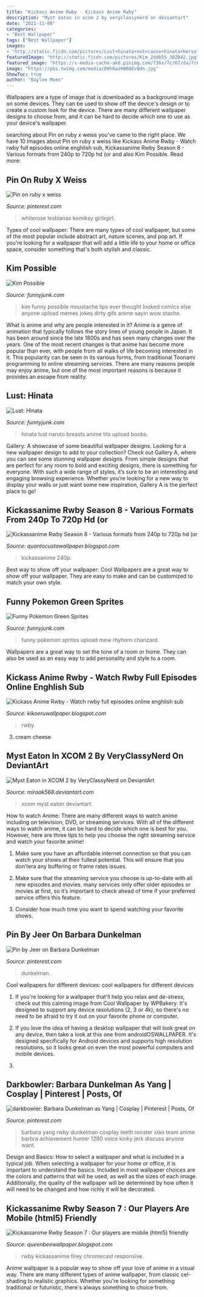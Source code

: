 ```yaml
---
title: "Kickass Anime Rwby - Kickass Anime Rwby"
description: "Myst eaton in xcom 2 by veryclassynerd on deviantart"
date: "2021-11-08"
categories:
- "Best Wallpaper"
tags: ["Best Wallpaper"]
images:
- "http://static.fjcdn.com/pictures/Lust+hinata+not+cause+hinata+herself+is+lustful+she+s+soooooo_cbff01_4073229.jpg"
featuredImage: "http://static.fjcdn.com/pictures/Kim_2ddb55_302842.jpg"
featured_image: "https://s-media-cache-ak0.pinimg.com/736x/7c/67/da/7c67dad97c9375ae4dfa5dffe3eb3dad--rwby-cosplay-anime-cosplay.jpg"
image: "https://pbs.twimg.com/media/D6h6wzKW0AEvQdn.jpg"
ShowToc: true
author: "Baylee Moen"
---
```



Wallpapers are a type of image that is downloaded as a background image on some devices. They can be used to show off the device's design or to create a custom look for the device. There are many different wallpaper designs to choose from, and it can be hard to decide which one to use as your device's wallpaper.

	

		
searching about Pin on ruby x weiss you've came to the right place. We have 10 Images about Pin on ruby x weiss like Kickass Anime Rwby - Watch rwby full episodes online enghlish sub, Kickassanime Rwby Season 8 - Various formats from 240p to 720p hd (or and also Kim Possible. Read more:
		
    
## Pin On Ruby X Weiss

<img loading=lazy src="https://i.pinimg.com/originals/b8/87/6b/b8876b7299659107209dc5c6208e5b16.jpg" onerror="this.onerror=null;this.src='https://tse4.mm.bing.net/th?id=OIP.wb9oHCotWpoqKvDwebe6rwAAAA&amp;pid=15.1';" alt="Pin on ruby x weiss">

_Source: pinterest.com_

>whiterose lesbianas komiksy girlxgirl. 

	

Types of cool wallpaper:
There are many types of cool wallpaper, but some of the most popular include abstract art, nature scenes, and pop art. If you're looking for a wallpaper that will add a little life to your home or office space, consider something that's both stylish and classic.

    
## Kim Possible

<img loading=lazy src="http://static.fjcdn.com/pictures/Kim_2ddb55_302842.jpg" onerror="this.onerror=null;this.src='https://tse3.mm.bing.net/th?id=OIP.LdtVeh8Coq4uikn41djFigAAAA&amp;pid=15.1';" alt="Kim Possible">

_Source: funnyjunk.com_

>kim funny possible moustache lips ever thought looked comics else anyone upload memes jokes dirty gifs anime sayin wow stache. 

	

What is anime and why are people interested in it?
Anime is a genre of animation that typically follows the story lines of young people in Japan. It has been around since the late 1800s and has seen many changes over the years. One of the most recent changes is that anime has become more popular than ever, with people from all walks of life becoming interested in it. This popularity can be seen in its various forms, from traditional Toonami programming to online streaming services. There are many reasons people may enjoy anime, but one of the most important reasons is because it provides an escape from reality.

    
## Lust: Hinata

<img loading=lazy src="http://static.fjcdn.com/pictures/Lust+hinata+not+cause+hinata+herself+is+lustful+she+s+soooooo_cbff01_4073229.jpg" onerror="this.onerror=null;this.src='https://tse2.mm.bing.net/th?id=OIP.-_YoJWHKrMQvotQ-BhJKEAHaJQ&amp;pid=15.1';" alt="Lust: Hinata">

_Source: funnyjunk.com_

>hinata lust naruto breasts anime tits upload boobs. 

	

Gallery: A showcase of some beautiful wallpaper designs.
Looking for a new wallpaper design to add to your collection? Check out Gallery A, where you can see some stunning wallpaper designs. From simple designs that are perfect for any room to bold and exciting designs, there is something for everyone. With such a wide range of styles, it’s sure to be an interesting and engaging browsing experience. Whether you’re looking for a new way to display your walls or just want some new inspiration, Gallery A is the perfect place to go!





	
	
    
## Kickassanime Rwby Season 8 - Various Formats From 240p To 720p Hd (or

<img loading=lazy src="https://pbs.twimg.com/media/D6h6wzKW0AEvQdn.jpg" onerror="this.onerror=null;this.src='https://tse4.mm.bing.net/th?id=OIP.NLcbVYMea6zqfu7LloJzRQHaGg&amp;pid=15.1';" alt="Kickassanime Rwby Season 8 - Various formats from 240p to 720p hd (or">

_Source: quantocustawallpaper.blogspot.com_

>kickassanime 240p. 

	

Best way to show off your wallpaper:
Cool Wallpapers are a great way to show off your wallpaper. They are easy to make and can be customized to match your own style.

    
## Funny Pokemon Green Sprites

<img loading=lazy src="http://static.fjcdn.com/pictures/Funny_f9ab89_1634997.jpg" onerror="this.onerror=null;this.src='https://tse2.mm.bing.net/th?id=OIP.oZThETO2dJwgqlkGQiz6hgHaFb&amp;pid=15.1';" alt="Funny Pokemon Green Sprites">

_Source: funnyjunk.com_

>funny pokemon sprites upload mew rhyhorn charizard. 

	

Wallpapers are a great way to set the tone of a room or home. They can also be used as an easy way to add personality and style to a room.

    
## Kickass Anime Rwby - Watch Rwby Full Episodes Online Enghlish Sub

<img loading=lazy src="https://lh6.googleusercontent.com/proxy/rN0JNb12I46fksaQk4QkhrVebWOGB5ZtKJw3iieEORzNqK2AeQu7ps6OKBBgw7Ew28o_8i8-O3tf1ASZeUWEJedNT54wmdBPPoD6OGSfYklOFJXwug=w1200-h630-p-k-no-nu" onerror="this.onerror=null;this.src='https://tse4.mm.bing.net/th?id=OIP.9k8JgVZn-R-n-3ee2Ry1JAHaEJ&amp;pid=15.1';" alt="Kickass Anime Rwby - Watch rwby full episodes online enghlish sub">

_Source: kikoeruwallpaper.blogspot.com_

>rwby. 

	

3. cream cheese 

    
## Myst Eaton In XCOM 2 By VeryClassyNerd On DeviantArt

<img loading=lazy src="https://pre00.deviantart.net/d0ee/th/pre/f/2017/291/6/4/myst_eaton_in_xcom_2_by_miraak568-dbr07g5.png" onerror="this.onerror=null;this.src='https://tse3.mm.bing.net/th?id=OIP.86e_daX-rUI890FKfyViKAHaGf&amp;pid=15.1';" alt="Myst Eaton in XCOM 2 by VeryClassyNerd on DeviantArt">

_Source: miraak568.deviantart.com_

>xcom myst eaton deviantart. 

	

How to watch Anime: There are many different ways to watch anime including on television, DVD, or streaming services.
With all of the different ways to watch anime, it can be hard to decide which one is best for you. However, here are three tips to help you choose the right streaming service and watch your favorite anime!
1. Make sure you have an affordable internet connection so that you can watch your shows at their fullest potential. This will ensure that you don’tera any buffering or frame rates issues.

2. Make sure that the streaming service you choose is up-to-date with all new episodes and movies. many services only offer older episodes or movies at first, so it’s important to check ahead of time if your preferred service offers this feature.

3. Consider how much time you want to spend watching your favorite shows.

    
## Pin By Jeer On Barbara Dunkelman

<img loading=lazy src="https://i.pinimg.com/originals/b0/26/f3/b026f302b78b10048a77d8733ccb1a1a.jpg" onerror="this.onerror=null;this.src='https://tse3.mm.bing.net/th?id=OIP.pZxBYRsGLnUX1kUQCtXAWwHaLV&amp;pid=15.1';" alt="Pin by Jeer on Barbara Dunkelman">

_Source: pinterest.com_

>dunkelman. 

	

Cool wallpapers for different devices:
cool wallpapers for different devices 

1. If you're looking for a wallpaper that'll help you relax and de-stress, check out this calming image from Cool Wallpaper by WPBakery. It's designed to support any device resolutions (2, 3 or 4k), so there's no need to be afraid to try it out on your favorite phone or computer.

2. If you love the idea of having a desktop wallpaper that will look great on any device, then take a look at this one from androidOSWALLPAPER. It's designed specifically for Android devices and supports high resolution resolutions, so it looks great on even the most powerful computers and mobile devices.

3.

    
## Darkbowler: Barbara Dunkelman As Yang | Cosplay | Pinterest | Posts, Of

<img loading=lazy src="https://s-media-cache-ak0.pinimg.com/736x/7c/67/da/7c67dad97c9375ae4dfa5dffe3eb3dad--rwby-cosplay-anime-cosplay.jpg" onerror="this.onerror=null;this.src='https://tse4.mm.bing.net/th?id=OIP.5jwXGi0PmNWbhATPrBJm1gHaF6&amp;pid=15.1';" alt="darkbowler: Barbara Dunkelman as Yang | Cosplay | Pinterest | Posts, Of">

_Source: pinterest.com_

>barbara yang rwby dunkelman cosplay teeth rooster xiao team anime barbra achievement hunter 1280 voice kinky jerk discuss anyone want. 

	

Design and Basics: How to select a wallpaper and what is included in a typical job.
When selecting a wallpaper for your home or office, it is important to understand the basics. Included in most wallpaper choices are the colors and patterns that will be used, as well as the sizes of each image. Additionally, the quality of the wallpaper will be determined by how often it will need to be changed and how richly it will be decorated.

    
## Kickassanime Rwby Season 7 : Our Players Are Mobile (html5) Friendly

<img loading=lazy src="https://www.dailymotion.com/thumbnail/video/kD7PybEzgTDESSvKSh7" onerror="this.onerror=null;this.src='https://tse4.mm.bing.net/th?id=OIP.525NlNzbzWlF6lHNX74IuQAAAA&amp;pid=15.1';" alt="Kickassanime Rwby Season 7 : Our players are mobile (html5) friendly">

_Source: queenbeewallpaper.blogspot.com_

>rwby kickassanime firey chromecast responsive. 

	

Anime wallpaper is a popular way to show off your love of anime in a visual way. There are many different types of anime wallpaper, from classic cel-shading to realistic graphics. Whether you're looking for something traditional or futuristic, there's always something to choice from.

